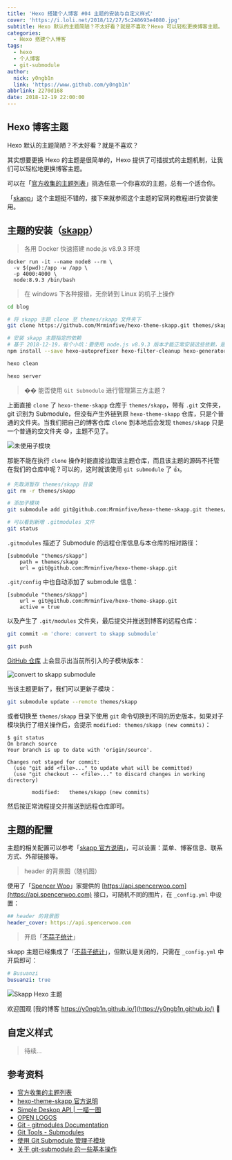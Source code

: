 ```yaml
---
title: 'Hexo 搭建个人博客 #04 主题的安装与自定义样式'
cover: 'https://i.loli.net/2018/12/27/5c248693e4080.jpg'
subtitle: Hexo 默认的主题简陋？不太好看？就是不喜欢？Hexo 可以轻松更换博客主题。
categories:
  - Hexo 搭建个人博客
tags:
  - hexo
  - 个人博客
  - git-submodule
author:
  nick: y0ngb1n
  link: 'https://www.github.com/y0ngb1n'
abbrlink: 2270d168
date: 2018-12-19 22:00:00
---
```

## Hexo 博客主题

Hexo 默认的主题简陋？不太好看？就是不喜欢？

其实想要更换 Hexo 的主题是很简单的，Hexo 提供了可插拔式的主题机制，让我们可以轻松地更换博客主题。

可以在「[官方收集的主题列表](https://hexo.io/themes/)」挑选任意一个你喜欢的主题，总有一个适合你。

「[skapp](https://github.com/Mrminfive/hexo-theme-skapp)」这个主题挺不错的，接下来就参照这个主题的官网的教程进行安装使用。

## 主题的安装（[skapp](https://github.com/Mrminfive/hexo-theme-skapp/)）

> 各用 Docker 快速搭建 node.js v8.9.3 环境

```
docker run -it --name node8 --rm \
  -v $(pwd):/app -w /app \
  -p 4000:4000 \
  node:8.9.3 /bin/bash
```

> 在 windows 下各种报错，无奈转到 Linux 的机子上操作

```bash
cd blog

# 将 skapp 主题 clone 至 themes/skapp 文件夹下
git clone https://github.com/Mrminfive/hexo-theme-skapp.git themes/skapp

# 安装 skapp 主题指定的依赖
# 基于 2018-12-19，有个小坑：要使用 node.js v8.9.3 版本才能正常安装这些依赖，是由于 lunr 仍然在使用 nodejieba 2.2.5 引起的
npm install --save hexo-autoprefixer hexo-filter-cleanup hexo-generator-feed hexo-generator-sitemap hexo-renderer-sass hexo-renderer-swig mamboer/lunr.js moment node-sass object-assign

hexo clean

hexo server
```

> �� 能否使用 `Git Submodule` 进行管理第三方主题？

上面直接 `clone` 了 `hexo-theme-skapp` 仓库于 `themes/skapp`，带有 `.git` 文件夹，git 识别为 Submodule，但没有产生外链到原 `hexo-theme-skapp` 仓库，只是个普通的文件夹。当我们把自己的博客仓库 `clone` 到本地后会发现 `themes/skapp` 只是一个普通的空文件夹 :anguished:，主题不见了。

![未使用子模块](https://dn-coding-net-production-pp.codehub.cn/ab7015e1-4a51-46dc-9dbd-bf726f9a56ae.png)

那能不能在执行 `clone` 操作时能直接拉取该主题仓库，而且该主题的源码不托管在我们的仓库中呢？可以的，这时就该使用 `git submodule` 了 :+1:。
```bash
# 先取消暂存 themes/skapp 目录
git rm -r themes/skapp

# 添加子模块
git submodule add git@github.com:Mrminfive/hexo-theme-skapp.git themes/skapp

# 可以看到新增 .gitmodules 文件
git status
```

`.gitmodules` 描述了 Submodule 的远程仓库信息与本仓库的相对路径：

```.gitmodules
[submodule "themes/skapp"]
	path = themes/skapp
	url = git@github.com:Mrminfive/hexo-theme-skapp.git
```

`.git/config` 中也自动添加了 submodule 信息：

```
[submodule "themes/skapp"]
	url = git@github.com:Mrminfive/hexo-theme-skapp.git
	active = true
```

以及产生了 `.git/modules` 文件夹，最后提交并推送到博客的远程仓库：

```bash
git commit -m 'chore: convert to skapp submodule'

git push
```

[GitHub 仓库](https://github.com/y0ngb1n/y0ngb1n.github.io/tree/a296191cc1bf8e21a7616fb447a34b7bcc89839a/themes) 上会显示出当前所引入的子模块版本：

![convert to skapp submodule](https://dn-coding-net-production-pp.codehub.cn/e939f317-d9f0-46ea-8ff3-de27e8637fc4.png)

当该主题更新了，我们可以更新子模块：

```bash
git submodule update --remote themes/skapp
```

或者切换至 `themes/skapp` 目录下使用 `git` 命令切换到不同的历史版本，如果对子模块执行了相关操作后，会提示 `modified: themes/skapp (new commits)`：

```console
$ git status
On branch source
Your branch is up to date with 'origin/source'.

Changes not staged for commit:
  (use "git add <file>..." to update what will be committed)
  (use "git checkout -- <file>..." to discard changes in working directory)

        modified:   themes/skapp (new commits)
```

然后按正常流程提交并推送到远程仓库即可。

## 主题的配置

主题的相关配置可以参考「[skapp 官方说明](https://github.com/Mrminfive/hexo-theme-skapp/blob/master/README-cn.md)」，可以设置：菜单、博客信息、联系方式、外部链接等。

> header 的背景图（随机图）

使用了「[Spencer Woo](https://spencerwoo.com/)」家提供的 [https://api.spencerwoo.com](https://api.spencerwoo.com) 接口，可随机不同的图片，在 `_config.yml` 中设置：

```yml
## header 的背景图
header_cover: https://api.spencerwoo.com
```

> 开启「[不蒜子统计](http://busuanzi.ibruce.info/)」

skapp 主题已经集成了「[不蒜子统计](http://busuanzi.ibruce.info/)」，但默认是关闭的，只需在 `_config.yml` 中开启即可：

```yml
# Busuanzi
busuanzi: true
```

![Skapp Hexo 主题](https://i.loli.net/2018/12/19/5c1a4cec018b2.png)

欢迎围观 [我的博客 https://y0ngb1n.github.io/](https://y0ngb1n.github.io/) :wave:

## 自定义样式

> 待续...

## 参考资料

- [官方收集的主题列表](https://hexo.io/themes/)
- [hexo-theme-skapp 官方说明](https://github.com/Mrminfive/hexo-theme-skapp/blob/master/README-cn.md)
- [Simple Deskop API | 一喵一图](https://spencerwoo.com/2018/07/30/SimpleAPI/)
- [OPEN LOGOS](https://openlogos.org/)
- [Git - gitmodules Documentation](https://www.git-scm.com/docs/gitmodules)
- [Git Tools - Submodules](https://www.git-scm.com/book/en/v2/Git-Tools-Submodules)
- [使用 Git Submodule 管理子模块](https://segmentfault.com/a/1190000003076028)
- [关于 git-submodule 的一些基本操作](https://segmentfault.com/a/1190000009928515)

